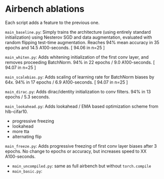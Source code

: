 # Airbench ablations

Each script adds a feature to the previous one.

`main_baseline.py`: Simply trains the architecture (using entirely standard initialization) using
Nesterov SGD and data augmentation, evaluated with random flipping test-time augmentation.
Reaches 94% mean accuracy in 35 epochs and 14.5 A100-seconds. [ 94.06 in n=25 ]

`main_whiten.py`: Adds whitening initialization of the first conv layer, and removes proceeding BatchNorm.
94% in 22 epochs / 9.0 A100-seconds. [ 94.07 in n=25 ]

`main_scalebias.py`: Adds scaling of learning rate for BatchNorm biases by 64x.
94% in 17 epochs / 6.9 A100-seconds. [ 94.07 in n=25 ]

`main_dirac.py`: Adds dirac/identity initialization to conv filters.
94% in 13 epochs / 5.3 seconds.

`main_lookahead.py`: Adds lookahead / EMA based optimization scheme from hlb-cifar10.

* progressive freezing
* lookahead
* more tta
* alternating flip

`main_freeze.py`: Adds progressive freezing of first conv layer biases after 3 epochs. No change to
epochs or accuracy, but increases speed to XX A100-seconds.

* `main_uncompiled.py`: same as full airbench but without `torch.compile`
* `main_basic.py`: 

